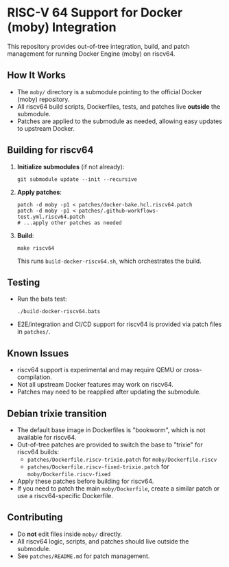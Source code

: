 # RISC-V 64 Support for Docker (moby) Integration

This repository provides out-of-tree integration, build, and patch management for running Docker Engine (moby) on riscv64.

## How It Works

- The `moby/` directory is a submodule pointing to the official Docker (moby) repository.
- All riscv64 build scripts, Dockerfiles, tests, and patches live **outside** the submodule.
- Patches are applied to the submodule as needed, allowing easy updates to upstream Docker.

## Building for riscv64

1. **Initialize submodules** (if not already):
   ```
   git submodule update --init --recursive
   ```

2. **Apply patches**:
   ```
   patch -d moby -p1 < patches/docker-bake.hcl.riscv64.patch
   patch -d moby -p1 < patches/.github-workflows-test.yml.riscv64.patch
   # ...apply other patches as needed
   ```

3. **Build**:
   ```
   make riscv64
   ```
   This runs `build-docker-riscv64.sh`, which orchestrates the build.

## Testing

- Run the bats test:
  ```
  ./build-docker-riscv64.bats
  ```

- E2E/integration and CI/CD support for riscv64 is provided via patch files in `patches/`.

## Known Issues

- riscv64 support is experimental and may require QEMU or cross-compilation.
- Not all upstream Docker features may work on riscv64.
- Patches may need to be reapplied after updating the submodule.

## Debian trixie transition

- The default base image in Dockerfiles is "bookworm", which is not available for riscv64.
- Out-of-tree patches are provided to switch the base to "trixie" for riscv64 builds:
  - `patches/Dockerfile.riscv-trixie.patch` for `moby/Dockerfile.riscv`
  - `patches/Dockerfile.riscv-fixed-trixie.patch` for `moby/Dockerfile.riscv-fixed`
- Apply these patches before building for riscv64.
- If you need to patch the main `moby/Dockerfile`, create a similar patch or use a riscv64-specific Dockerfile.

## Contributing

- Do **not** edit files inside `moby/` directly.
- All riscv64 logic, scripts, and patches should live outside the submodule.
- See `patches/README.md` for patch management.
